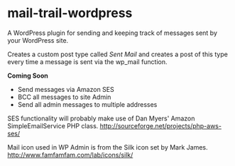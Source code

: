 mail-trail-wordpress
====================

A WordPress plugin for sending and keeping track of messages sent by your WordPress site.

Creates a custom post type called *Sent Mail* and creates a post of this type every time a message is sent via the wp_mail function.

**Coming Soon**
- Send messages via Amazon SES
- BCC all messages to site Admin
- Send all admin messages to multiple addresses

SES functionality will probably make use of Dan Myers' Amazon SimpleEmailService PHP class.
http://sourceforge.net/projects/php-aws-ses/

Mail icon used in WP Admin is from the Silk icon set by Mark James.
http://www.famfamfam.com/lab/icons/silk/